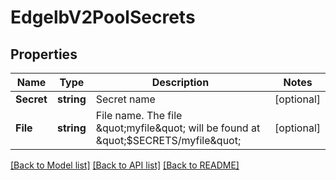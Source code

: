 # EdgelbV2PoolSecrets

## Properties
Name | Type | Description | Notes
------------ | ------------- | ------------- | -------------
**Secret** | **string** | Secret name | [optional] 
**File** | **string** | File name. The file \&quot;myfile\&quot; will be found at \&quot;$SECRETS/myfile\&quot; | [optional] 

[[Back to Model list]](../README.md#documentation-for-models) [[Back to API list]](../README.md#documentation-for-api-endpoints) [[Back to README]](../README.md)


